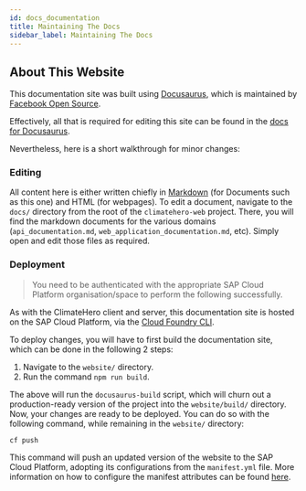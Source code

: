 ```yaml
---
id: docs_documentation
title: Maintaining The Docs
sidebar_label: Maintaining The Docs
---
```


## About This Website

This documentation site was built using [Docusaurus](https://docusaurus.io/), which is maintained by [Facebook Open Source](https://opensource.facebook.com/).

Effectively, all that is required for editing this site can be found in the [docs for Docusaurus](https://docusaurus.io/docs/en/installation).

Nevertheless, here is a short walkthrough for minor changes:

### Editing

All content here is either written chiefly in [Markdown](https://www.markdownguide.org/) (for Documents such as this one) and HTML (for webpages). To edit a document, navigate to the `docs/` directory from the root of the `climatehero-web` project. There, you will find the markdown documents for the various domains (`api_documentation.md`, `web_application_documentation.md`, etc). Simply open and edit those files as required.

### Deployment

> You need to be authenticated with the appropriate SAP Cloud Platform organisation/space to perform the following successfully.

As with the ClimateHero client and server, this documentation site is hosted on the SAP Cloud Platform, via the [Cloud Foundry CLI](https://docs.cloudfoundry.org/cf-cli/install-go-cli.html).

To deploy changes, you will have to first build the documentation site, which can be done in the following 2 steps:

1. Navigate to the `website/` directory.
2. Run the command `npm run build`.

The above will run the `docusaurus-build` script, which will churn out a production-ready version of the project into the `website/build/` directory. Now, your changes are ready to be deployed. You can do so with the following command, while remaining in the `website/` directory:

```
cf push
```

This command will push an updated version of the website to the SAP Cloud Platform, adopting its configurations from the `manifest.yml` file. More information on how to configure the manifest attributes can be found [here](https://docs.cloudfoundry.org/devguide/deploy-apps/manifest-attributes.html).
